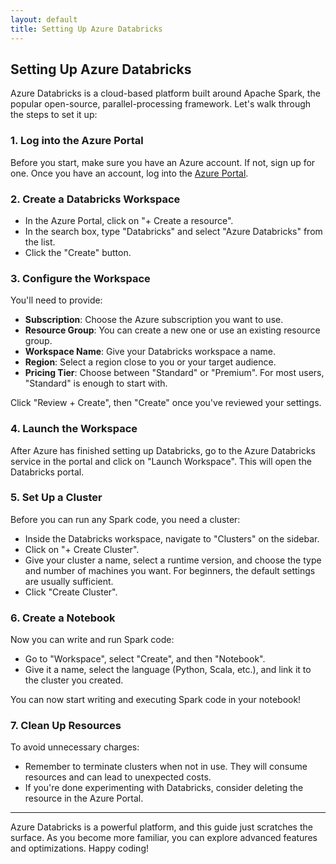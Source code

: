```yaml
---
layout: default
title: Setting Up Azure Databricks
---
```


## Setting Up Azure Databricks

Azure Databricks is a cloud-based platform built around Apache Spark, the popular open-source, parallel-processing framework. Let's walk through the steps to set it up:

### 1. **Log into the Azure Portal**

Before you start, make sure you have an Azure account. If not, sign up for one. Once you have an account, log into the [Azure Portal](https://portal.azure.com/).

### 2. **Create a Databricks Workspace**

- In the Azure Portal, click on "+ Create a resource".
- In the search box, type "Databricks" and select "Azure Databricks" from the list.
- Click the "Create" button.

### 3. **Configure the Workspace**

You'll need to provide:

- **Subscription**: Choose the Azure subscription you want to use.
- **Resource Group**: You can create a new one or use an existing resource group.
- **Workspace Name**: Give your Databricks workspace a name.
- **Region**: Select a region close to you or your target audience.
- **Pricing Tier**: Choose between "Standard" or "Premium". For most users, "Standard" is enough to start with.

Click "Review + Create", then "Create" once you've reviewed your settings.

### 4. **Launch the Workspace**

After Azure has finished setting up Databricks, go to the Azure Databricks service in the portal and click on "Launch Workspace". This will open the Databricks portal.

### 5. **Set Up a Cluster**

Before you can run any Spark code, you need a cluster:

- Inside the Databricks workspace, navigate to "Clusters" on the sidebar.
- Click on "+ Create Cluster".
- Give your cluster a name, select a runtime version, and choose the type and number of machines you want. For beginners, the default settings are usually sufficient.
- Click "Create Cluster".

### 6. **Create a Notebook**

Now you can write and run Spark code:

- Go to "Workspace", select "Create", and then "Notebook".
- Give it a name, select the language (Python, Scala, etc.), and link it to the cluster you created.

You can now start writing and executing Spark code in your notebook!

### 7. **Clean Up Resources**

To avoid unnecessary charges:

- Remember to terminate clusters when not in use. They will consume resources and can lead to unexpected costs.
- If you're done experimenting with Databricks, consider deleting the resource in the Azure Portal.

---

Azure Databricks is a powerful platform, and this guide just scratches the surface. As you become more familiar, you can explore advanced features and optimizations. Happy coding!
